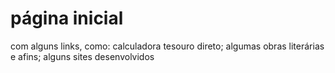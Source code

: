 # página inicial
com alguns links, como: calculadora tesouro direto; algumas obras literárias e afins; alguns sites desenvolvidos
